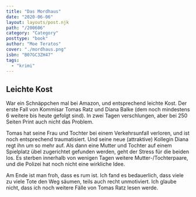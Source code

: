 ```yaml
---
title: "Das Mordhaus"
date: "2020-06-06"
layout: layouts/post.njk
path: "/200606"
category: "Category"
posttype: "book"
author: "Moe Teratos"
cover: "./mordhaus.png"
isbn: "B07GC3ZH47"
tags:
  - "krimi"
---
```

## Leichte Kost

War ein Schnäppchen mal bei Amazon, und entsprechend leichte Kost. Der erste Fall von Kommisar Tomas Ratz und Diana Balke (dem noch mindestens 6 weitere bis heute gefolgt sind). In zwei Tagen verschlungen, aber bei 250 Seiten Print auch nicht das Problem.

Tomas hat seine Frau und Tochter bei einem Verkehrsunfall verloren, und ist noch entsprechend traumatisiert. Und seine neue (attraktive) Kollegin Diana regt ihn um so mehr auf. Als dann eine Mutter und Tochter auf einem Spielplatz übel zugerichtet gefunden werden, geht der Stress für die beiden los. Es sterben innerhalb von wenigen Tagen weitere Mutter-/Tochterpaare, und die Polizei hat noch  nicht eine wirkliche Idee.

Am Ende ist man froh, dass es rum ist. Ich fand es bedauerlich, dass viele zu viele Tote den Weg säumen, teils auch recht unmotiviert. Ich glaube nicht, dass ich noch weitere Fälle von Tomas Ratz lesen werde.
